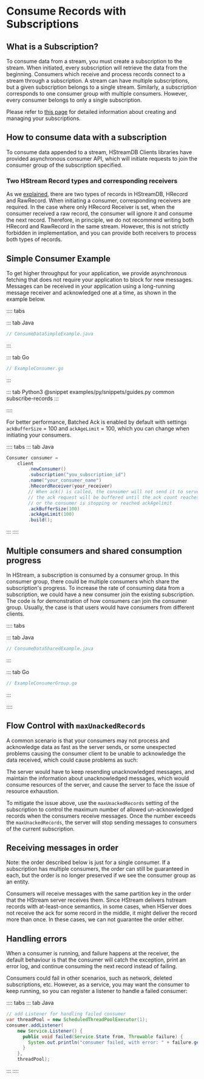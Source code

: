 # Consume Records with Subscriptions

## What is a Subscription?

To consume data from a stream, you must create a subscription to the stream.
When initiated, every subscription will retrieve the data from the beginning.
Consumers which receive and process records connect to a stream through a
subscription. A stream can have multiple subscriptions, but a given subscription
belongs to a single stream. Similarly, a subscription corresponds to one
consumer group with multiple consumers. However, every consumer belongs to only
a single subscription.

Please refer to [this page](./subscription.md) for detailed information about
creating and managing your subscriptions.

## How to consume data with a subscription

To consume data appended to a stream, HStreamDB Clients libraries have provided
asynchronous consumer API, which will initiate requests to join the consumer
group of the subscription specified.

### Two HStream Record types and corresponding receivers

As we [explained](./write.md#hstream-record), there are two types of records in
HStreamDB, HRecord and RawRecord. When initiating a consumer, corresponding
receivers are required. In the case where only HRecord Receiver is set, when the
consumer received a raw record, the consumer will ignore it and consume the next
record. Therefore, in principle, we do not recommend writing both HRecord and
RawRecord in the same stream. However, this is not strictly forbidden in
implementation, and you can provide both receivers to process both types of
records.

## Simple Consumer Example

To get higher throughput for your application, we provide asynchronous fetching
that does not require your application to block for new messages. Messages can
be received in your application using a long-running message receiver and
acknowledged one at a time, as shown in the example below.

:::: tabs

::: tab Java

```java
// ConsumeDataSimpleExample.java
```

:::

::: tab Go

```go
// ExampleConsumer.go
```

:::

::: tab Python3
@snippet examples/py/snippets/guides.py common subscribe-records
:::

::::

For better performance, Batched Ack is enabled by default with settings
`ackBufferSize` = 100 and `ackAgeLimit` = 100, which you can change when
initiating your consumers.

:::: tabs
::: tab Java

```java
Consumer consumer =
    client
        .newConsumer()
        .subscription("you_subscription_id")
        .name("your_consumer_name")
        .hRecordReceiver(your_receiver)
        // When ack() is called, the consumer will not send it to servers immediately,
        // the ack request will be buffered until the ack count reaches ackBufferSize
        // or the consumer is stopping or reached ackAgelimit
        .ackBufferSize(100)
        .ackAgeLimit(100)
        .build();
```

:::
::::

## Multiple consumers and shared consumption progress

In HStream, a subscription is consumed by a consumer group. In this consumer
group, there could be multiple consumers which share the subscription's
progress. To increase the rate of consuming data from a subscription, we could
have a new consumer join the existing subscription. The code is for
demonstration of how consumers can join the consumer group. Usually, the case is
that users would have consumers from different clients.

:::: tabs

::: tab Java

```java
// ConsumeDataSharedExample.java
```

:::

::: tab Go

```go
// ExampleConsumerGroup.go
```

:::

::::

## Flow Control with `maxUnackedRecords`

A common scenario is that your consumers may not process and acknowledge data as
fast as the server sends, or some unexpected problems causing the consumer
client to be unable to acknowledge the data received, which could cause problems
as such:

The server would have to keep resending unacknowledged messages, and maintain
the information about unacknowledged messages, which would consume resources of
the server, and cause the server to face the issue of resource exhaustion.

To mitigate the issue above, use the `maxUnackedRecords` setting of the
subscription to control the maximum number of allowed un-acknowledged records
when the consumers receive messages. Once the number exceeds the
`maxUnackedRecords`, the server will stop sending messages to consumers of the
current subscription.

## Receiving messages in order

Note: the order described below is just for a single consumer. If a subscription
has multiple consumers, the order can still be guaranteed in each, but the order
is no longer preserved if we see the consumer group as an entity.

Consumers will receive messages with the same partition key in the order that
the HStream server receives them. Since HStream delivers hstream records with
at-least-once semantics, in some cases, when HServer does not receive the ack
for some record in the middle, it might deliver the record more than once. In
these cases, we can not guarantee the order either.

## Handling errors

When a consumer is running, and failure happens at the receiver, the default
behaviour is that the consumer will catch the exception, print an error log, and
continue consuming the next record instead of failing.

Consumers could fail in other scenarios, such as network, deleted subscriptions,
etc. However, as a service, you may want the consumer to keep running, so you
can register a listener to handle a failed consumer:

:::: tabs
::: tab Java

```java
// add Listener for handling failed consumer
var threadPool = new ScheduledThreadPoolExecutor(1);
consumer.addListener(
    new Service.Listener() {
      public void failed(Service.State from, Throwable failure) {
        System.out.println("consumer failed, with error: " + failure.getMessage());
      }
    },
    threadPool);
```

:::
::::
